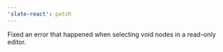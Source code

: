 ```yaml
---
'slate-react': patch
---
```


Fixed an error that happened when selecting void nodes in a read-only editor.
